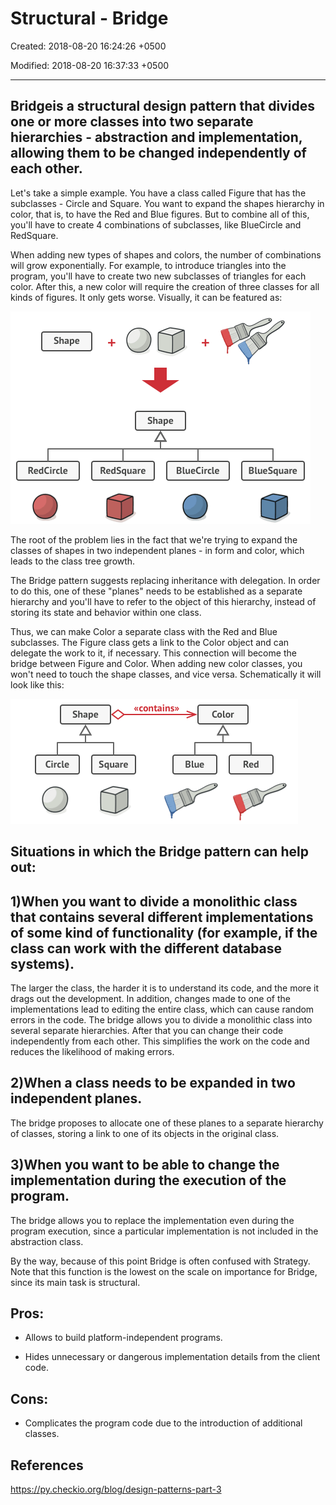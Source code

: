 # Structural - Bridge

Created: 2018-08-20 16:24:26 +0500

Modified: 2018-08-20 16:37:33 +0500

---

## Bridgeis a structural design pattern that divides one or more classes into two separate hierarchies - abstraction and implementation, allowing them to be changed independently of each other.
Let's take a simple example. You have a class called Figure that has the subclasses - Circle and Square. You want to expand the shapes hierarchy in color, that is, to have the Red and Blue figures. But to combine all of this, you'll have to create 4 combinations of subclasses, like BlueCircle and RedSquare.

When adding new types of shapes and colors, the number of combinations will grow exponentially. For example, to introduce triangles into the program, you'll have to create two new subclasses of triangles for each color. After this, a new color will require the creation of three classes for all kinds of figures. It only gets worse. Visually, it can be featured as:

![image](media/Structural---Bridge-image1.png)

The root of the problem lies in the fact that we're trying to expand the classes of shapes in two independent planes - in form and color, which leads to the class tree growth.

The Bridge pattern suggests replacing inheritance with delegation. In order to do this, one of these "planes" needs to be established as a separate hierarchy and you'll have to refer to the object of this hierarchy, instead of storing its state and behavior within one class.

Thus, we can make Color a separate class with the Red and Blue subclasses. The Figure class gets a link to the Color object and can delegate the work to it, if necessary. This connection will become the bridge between Figure and Color. When adding new color classes, you won't need to touch the shape classes, and vice versa. Schematically it will look like this:

![image](media/Structural---Bridge-image2.png)

## Situations in which the Bridge pattern can help out:

## 1)When you want to divide a monolithic class that contains several different implementations of some kind of functionality (for example, if the class can work with the different database systems).

The larger the class, the harder it is to understand its code, and the more it drags out the development. In addition, changes made to one of the implementations lead to editing the entire class, which can cause random errors in the code. The bridge allows you to divide a monolithic class into several separate hierarchies. After that you can change their code independently from each other. This simplifies the work on the code and reduces the likelihood of making errors.

## 2)When a class needs to be expanded in two independent planes.

The bridge proposes to allocate one of these planes to a separate hierarchy of classes, storing a link to one of its objects in the original class.

## 3)When you want to be able to change the implementation during the execution of the program.

The bridge allows you to replace the implementation even during the program execution, since a particular implementation is not included in the abstraction class.

By the way, because of this point Bridge is often confused with Strategy. Note that this function is the lowest on the scale on importance for Bridge, since its main task is structural.

## Pros:

- Allows to build platform-independent programs.

- Hides unnecessary or dangerous implementation details from the client code.

## Cons:

- Complicates the program code due to the introduction of additional classes.
## References

<https://py.checkio.org/blog/design-patterns-part-3>
